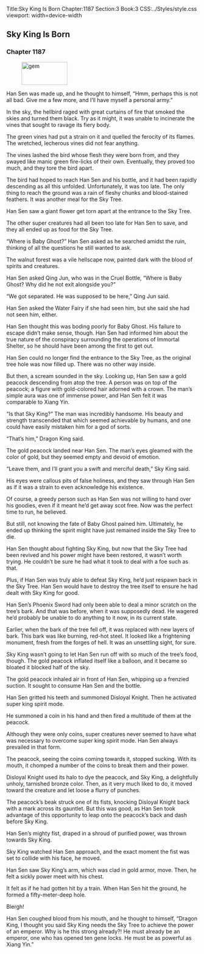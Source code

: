 Title:Sky King Is Born 
Chapter:1187 
Section:3 
Book:3 
CSS:../Styles/style.css 
viewport: width=device-width
  
## Sky King Is Born
### Chapter 1187 
<figure>
	<img src="../Images/gem.gif" alt="gem" id="gem" width="120" height="60" />
</figure>
  

  
  Han Sen was made up, and he thought to himself, “Hmm, perhaps this is not all bad. Give me a few more, and I’ll have myself a personal army.”

In the sky, the hellbird raged with great curtains of fire that smoked the skies and turned them black. Try as it might, it was unable to incinerate the vines that sought to ravage its fiery body.

The green vines had put a strain on it and quelled the ferocity of its flames. The wretched, lecherous vines did not fear anything.

The vines lashed the bird whose flesh they were born from, and they swayed like manic green fire-licks of their own. Eventually, they proved too much, and they tore the bird apart.

The bird had hoped to reach Han Sen and his bottle, and it had been rapidly descending as all this unfolded. Unfortunately, it was too late. The only thing to reach the ground was a rain of fleshy chunks and blood-stained feathers. It was another meal for the Sky Tree.

Han Sen saw a giant flower get torn apart at the entrance to the Sky Tree.

The other super creatures had all been too late for Han Sen to save, and they all ended up as food for the Sky Tree.

“Where is Baby Ghost?” Han Sen asked as he searched amidst the ruin, thinking of all the questions he still wanted to ask.

The walnut forest was a vile hellscape now, painted dark with the blood of spirits and creatures.

Han Sen asked Qing Jun, who was in the Cruel Bottle, “Where is Baby Ghost? Why did he not exit alongside you?”

“We got separated. He was supposed to be here,” Qing Jun said.

Han Sen asked the Water Fairy if she had seen him, but she said she had not seen him, either.

Han Sen thought this was boding poorly for Baby Ghost. His failure to escape didn’t make sense, though. Han Sen had informed him about the true nature of the conspiracy surrounding the operations of Immortal Shelter, so he should have been among the first to get out.

Han Sen could no longer find the entrance to the Sky Tree, as the original tree hole was now filled up. There was no other way inside.

But then, a scream sounded in the sky. Looking up, Han Sen saw a gold peacock descending from atop the tree. A person was on top of the peacock; a figure with gold-colored hair adorned with a crown. The man’s simple aura was one of immense power, and Han Sen felt it was comparable to Xiang Yin.

“Is that Sky King?” The man was incredibly handsome. His beauty and strength transcended that which seemed achievable by humans, and one could have easily mistaken him for a god of sorts.

“That’s him,” Dragon King said.

The gold peacock landed near Han Sen. The man’s eyes gleamed with the color of gold, but they seemed empty and devoid of emotion.

“Leave them, and I’ll grant you a swift and merciful death,” Sky King said.

His eyes were callous pits of false holiness, and they saw through Han Sen as if it was a strain to even acknowledge his existence.

Of course, a greedy person such as Han Sen was not willing to hand over his goodies, even if it meant he’d get away scot free. Now was the perfect time to run, he believed.

But still, not knowing the fate of Baby Ghost pained him. Ultimately, he ended up thinking the spirit might have just remained inside the Sky Tree to die.

Han Sen thought about fighting Sky King, but now that the Sky Tree had been revived and his power might have been restored, it wasn’t worth trying. He couldn’t be sure he had what it took to deal with a foe such as that.

Plus, if Han Sen was truly able to defeat Sky King, he’d just respawn back in the Sky Tree. Han Sen would have to destroy the tree itself to ensure he had dealt with Sky King for good.

Han Sen’s Phoenix Sword had only been able to deal a minor scratch on the tree’s bark. And that was before, when it was supposedly dead. He wagered he’d probably be unable to do anything to it now, in its current state.

Earlier, when the bark of the tree fell off, it was replaced with new layers of bark. This bark was like burning, red-hot steel. It looked like a frightening monument, fresh from the forges of hell. It was an unsettling sight, for sure.

Sky King wasn’t going to let Han Sen run off with so much of the tree’s food, though. The gold peacock inflated itself like a balloon, and it became so bloated it blocked half of the sky.

The gold peacock inhaled air in front of Han Sen, whipping up a frenzied suction. It sought to consume Han Sen and the bottle.

Han Sen gritted his teeth and summoned Disloyal Knight. Then he activated super king spirit mode.

He summoned a coin in his hand and then fired a multitude of them at the peacock.

Although they were only coins, super creatures never seemed to have what was necessary to overcome super king spirit mode. Han Sen always prevailed in that form.

The peacock, seeing the coins coming towards it, stopped sucking. With its mouth, it chomped a number of the coins to break them and their power.

Disloyal Knight used its halo to dye the peacock, and Sky King, a delightfully unholy, tarnished bronze color. Then, as it very much liked to do, it moved toward the creature and let loose a flurry of punches.

The peacock’s beak struck one of its fists, knocking Disloyal Knight back with a mark across its gauntlet. But this was good, as Han Sen took advantage of this opportunity to leap onto the peacock’s back and dash before Sky King.

Han Sen’s mighty fist, draped in a shroud of purified power, was thrown towards Sky King.

Sky King watched Han Sen approach, and the exact moment the fist was set to collide with his face, he moved.

Han Sen saw Sky King’s arm, which was clad in gold armor, move. Then, he felt a sickly power meet with his chest.

It felt as if he had gotten hit by a train. When Han Sen hit the ground, he formed a fifty-meter-deep hole.

Blergh!

Han Sen coughed blood from his mouth, and he thought to himself, “Dragon King, I thought you said Sky King needs the Sky Tree to achieve the power of an emperor. Why is he this strong already?! He must already be an emperor, one who has opened ten gene locks. He must be as powerful as Xiang Yin.”
